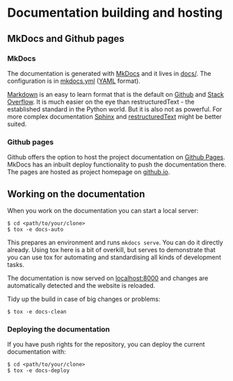 # Documentation building and hosting

## MkDocs and Github pages

### MkDocs

The documentation is generated with [MkDocs](http://www.mkdocs.org/) and it lives in [docs/](https://github.com/obestwalter/mau-mau/tree/master/docs/). The configuration is in [mkdocs.yml](https://github.com/obestwalter/mau-mau/blob/4.0.1/mkdocs.yml) ([YAML](https://en.wikipedia.org/wiki/YAML) format).

[Markdown](https://en.wikipedia.org/wiki/Markdown) is an easy to learn format that is the default on [Github](https://guides.github.com/features/mastering-markdown/) and [Stack Overflow](http://stackoverflow.com/editing-help). It is much easier on the eye than restructuredText - the established standard in the Python world. But it is also not as powerful. For more complex documentation [Sphinx](http://www.sphinx-doc.org) and [restructuredText](http://www.sphinx-doc.org/en/stable/rest.html) might be better suited.

### Github pages

Github offers the option to host the project documentation on [Github Pages](https://pages.github.com/). MkDocs has an inbuilt deploy functionality to push the documentation there. The pages are hosted as project homepage on [github.io](http://obestwalter.github.io/mau-mau/).

## Working on the documentation

When you work on the documentation you can start a local server:

    $ cd <path/to/your/clone>
    $ tox -e docs-auto
    
This prepares an environment and runs `mkdocs serve`. You can do it directly already. Using tox here is a bit of overkill, but serves to demonstrate that you can use tox for automating and standardising all kinds of development tasks. 

The documentation is now served on [localhost:8000](http://localhost:8000/) and changes are automatically detected and the website is reloaded.

Tidy up the build in case of big changes or problems:

    $ tox -e docs-clean
    
### Deploying the documentation

If you have push rights for the repository, you can deploy the current documentation with:

    $ cd <path/to/your/clone>
    $ tox -e docs-deploy
